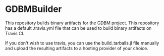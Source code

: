 # GDBMBuilder

This repository builds binary artifacts for the GDBM project.
This repository has a default .travis.yml file that can be used to build
binary artifacts on Travis CI.

If you don't wish to use travis, you can use the build_tarballs.jl
file manually and upload the resulting artifacts to a hosting provider
of your choice.

